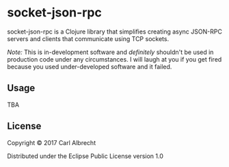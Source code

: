 # socket-json-rpc

socket-json-rpc is a Clojure library that simplifies creating async JSON-RPC
servers and clients that communicate using TCP sockets.

*Note:* This is in-development software and _definitely_ shouldn't be used in
production code under any circumstances. I will laugh at you if you get fired
because you used under-developed software and it failed.

## Usage

TBA

## License

Copyright © 2017 Carl Albrecht

Distributed under the Eclipse Public License version 1.0
